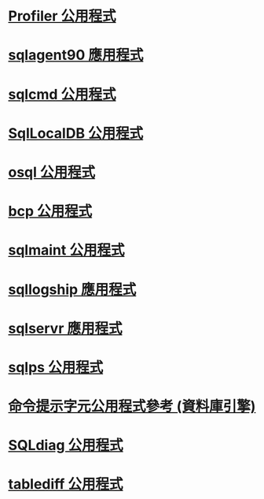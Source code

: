 # [Profiler 公用程式](profiler-utility.md)
# [sqlagent90 應用程式](sqlagent90-application.md)
# [sqlcmd 公用程式](sqlcmd-utility.md)
# [SqlLocalDB 公用程式](sqllocaldb-utility.md)
# [osql 公用程式](osql-utility.md)
# [bcp 公用程式](bcp-utility.md)
# [sqlmaint 公用程式](sqlmaint-utility.md)
# [sqllogship 應用程式](sqllogship-application.md)
# [sqlservr 應用程式](sqlservr-application.md)
# [sqlps 公用程式](sqlps-utility.md)
# [命令提示字元公用程式參考 (資料庫引擎)](command-prompt-utility-reference-database-engine.md)
# [SQLdiag 公用程式](sqldiag-utility.md)
# [tablediff 公用程式](tablediff-utility.md)
